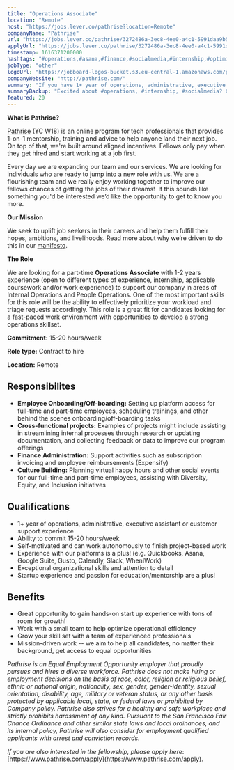 ```yaml
---
title: "Operations Associate"
location: "Remote"
host: "https://jobs.lever.co/pathrise?location=Remote"
companyName: "Pathrise"
url: "https://jobs.lever.co/pathrise/3272486a-3ec8-4ee0-a4c1-5991daa9b561"
applyUrl: "https://jobs.lever.co/pathrise/3272486a-3ec8-4ee0-a4c1-5991daa9b561/apply"
timestamp: 1616371200000
hashtags: "#operations,#asana,#finance,#socialmedia,#internship,#optimization"
jobType: "other"
logoUrl: "https://jobboard-logos-bucket.s3.eu-central-1.amazonaws.com/pathrise"
companyWebsite: "http://pathrise.com/"
summary: "If you have 1+ year of operations, administrative, executive assistant or customer support experience, Pathrise has a job opening for an operations associate"
summaryBackup: "Excited about #operations, #internship, #socialmedia? Check out this job post!"
featured: 20
---
```


**What is Pathrise?**

[Pathrise](https://www.pathrise.com/) (YC W18) is an online program for tech professionals that provides 1-on-1 mentorship, training and advice to help anyone land their next job. On top of that, we're built around aligned incentives. Fellows only pay when they get hired and start working at a job first.

Every day we are expanding our team and our services. We are looking for individuals who are ready to jump into a new role with us. We are a flourishing team and we really enjoy working together to improve our fellows chances of getting the jobs of their dreams!  If this sounds like something you'd be interested we’d like the opportunity to get to know you more.

**Our Mission**

We seek to uplift job seekers in their careers and help them fulfill their hopes, ambitions, and livelihoods. Read more about why we’re driven to do this in our [manifesto](https://www.pathrise.com/manifesto).

**The Role** 

We are looking for a part-time **Operations Associate** with 1-2 years experience (open to different types of experience, internship, applicable coursework and/or work experience) to support our company in areas of Internal Operations and People Operations. One of the most important skills for this role will be the ability to effectively prioritize your workload and triage requests accordingly. This role is a great fit for candidates looking for a fast-paced work environment with opportunities to develop a strong operations skillset.

**Commitment:** 15-20 hours/week

**Role type:** Contract to hire

**Location:** Remote

## Responsibilites

*   **Employee Onboarding/Off-boarding:** Setting up platform access for full-time and part-time employees, scheduling trainings, and other behind the scenes onboarding/off-boarding tasks
*   **Cross-functional projects:** Examples of projects might include assisting in streamlining internal processes through research or updating documentation, and collecting feedback or data to improve our program offerings
*   **Finance Administration:** Support activities such as subscription invoicing and employee reimbursements (Expensify) 
*   **Culture Building:** Planning virtual happy hours and other social events for our full-time and part-time employees, assisting with Diversity, Equity, and Inclusion initiatives

## Qualifications

*   1+ year of operations, administrative, executive assistant or customer support experience 
*   Ability to commit 15-20 hours/week
*   Self-motivated and can work autonomously to finish project-based work
*   Experience with our platforms is a plus! (e.g. Quickbooks, Asana, Google Suite, Gusto, Calendly, Slack, WhenIWork)
*   Exceptional organizational skills and attention to detail
*   Startup experience and passion for education/mentorship are a plus!

## Benefits

*   Great opportunity to gain hands-on start up experience with tons of room for growth!
*   Work with a small team to help optimize operational efficiency
*   Grow your skill set with a team of experienced professionals
*   Mission-driven work -- we aim to help all candidates, no matter their background, get access to equal opportunities

_Pathrise is an Equal Employment Opportunity employer that proudly pursues and hires a diverse workforce. Pathrise does not make hiring or employment decisions on the basis of race, color, religion or religious belief, ethnic or national origin, nationality, sex, gender, gender-identity, sexual orientation, disability, age, military or veteran status, or any other basis protected by applicable local, state, or federal laws or prohibited by Company policy. Pathrise also strives for a healthy and safe workplace and strictly prohibits harassment of any kind. Pursuant to the San Francisco Fair Chance Ordinance and other similar state laws and local ordinances, and its internal policy, Pathrise will also consider for employment qualified applicants with arrest and conviction records._

_If you are also interested in the fellowship, please apply here_: [https://www.pathrise.com/apply](https://www.pathrise.com/apply).

